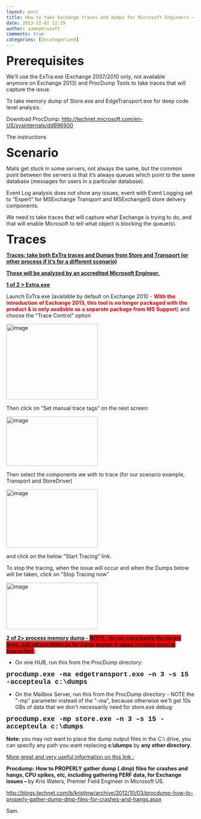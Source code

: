 ```yaml
---
layout: post
title: How to take Exchange traces and dumps for Microsoft Engineers – Example for STORE and MSExchange Transport components
date: 2013-12-02 12:19
author: sammykrosoft
comments: true
categories: [Uncategorized]
---
```

<p></p>
<p></p>
<p><strong><span style="font-size:xx-large;">Prerequisites</span></strong></p>
<p>We&rsquo;ll use the ExTra.exe (Exchange 2007/2010 only, not available anymore&nbsp;on Exchange 2013) and ProcDump Tools to take traces that will capture the issue.</p>
<p>To take memory dump of Store.exe and EdgeTransport.exe for deep code level analysis.</p>
<p>Download ProcDump: <a href="http://technet.microsoft.com/en-US/sysinternals/dd996900">http://technet.microsoft.com/en-US/sysinternals/dd996900</a></p>
<p>The instructions</p>
<p></p>
<p><strong><span style="font-size:xx-large;">Scenario</span></strong></p>
<p>Mails get stuck in some servers, not always the same, but the common point between the servers is that it&rsquo;s always queues which point to the same database (messages for users in a particular database).</p>
<p>Event Log analysis does not show any issues, event with Event Logging set to &ldquo;Expert&rdquo; for MSExchange Transport and MSExchangeIS store delivery components.</p>
<p>We need to take traces that will capture what Exchange is trying to do, and that will enable Microsoft to tell what object is blocking the queue(s).</p>
<p></p>
<p></p>
<p><strong><span style="font-size:xx-large;">Traces</span></strong></p>
<p><strong><span style="text-decoration:underline;">Traces: take both ExTra traces and Dumps from Store and Transport (or other process if it&rsquo;s for a different scenario)</span></strong></p>
<p><strong><span style="text-decoration:underline;">These will be analyzed by an accredited Microsoft Engineer.</span></strong></p>
<p><strong><span style="text-decoration:underline;">1 of 2 &gt; Extra.exe</span></strong></p>
<p>Launch ExTra.exe (available by default on Exchange 2010 -&nbsp;<span style="color:#ff0000;"><strong>With the introduction of Exchange 2013, this tool is no longer packaged with the product &amp; is only available as a separate package from MS Support</strong></span>) and choose the &ldquo;Trace Control&rdquo; option</p>
<p></p>
<p><a href="https://msdnshared.blob.core.windows.net/media/TNBlogsFS/prod.evol.blogs.technet.com/CommunityServer.Blogs.Components.WeblogFiles/00/00/00/73/61/metablogapi/3632.image_2.png" original-url="http://blogs.technet.com/cfs-file.ashx/__key/communityserver-blogs-components-weblogfiles/00-00-00-73-61-metablogapi/3632.image_5F00_2.png"><img width="244" height="202" title="image" style="display:inline;" alt="image" src="https://msdnshared.blob.core.windows.net/media/TNBlogsFS/prod.evol.blogs.technet.com/CommunityServer.Blogs.Components.WeblogFiles/00/00/00/73/61/metablogapi/6215.image_thumb.png" original-url="http://blogs.technet.com/cfs-file.ashx/__key/communityserver-blogs-components-weblogfiles/00-00-00-73-61-metablogapi/6215.image_5F00_thumb.png" border="0" /></a></p>
<p></p>
<p>Then click on &ldquo;Set manual trace tags&rdquo; on the next screen:</p>
<p><a href="https://msdnshared.blob.core.windows.net/media/TNBlogsFS/prod.evol.blogs.technet.com/CommunityServer.Blogs.Components.WeblogFiles/00/00/00/73/61/metablogapi/3034.image_4.png" original-url="http://blogs.technet.com/cfs-file.ashx/__key/communityserver-blogs-components-weblogfiles/00-00-00-73-61-metablogapi/3034.image_5F00_4.png"><img width="244" height="132" title="image" style="display:inline;" alt="image" src="https://msdnshared.blob.core.windows.net/media/TNBlogsFS/prod.evol.blogs.technet.com/CommunityServer.Blogs.Components.WeblogFiles/00/00/00/73/61/metablogapi/8814.image_thumb_1.png" original-url="http://blogs.technet.com/cfs-file.ashx/__key/communityserver-blogs-components-weblogfiles/00-00-00-73-61-metablogapi/8814.image_5F00_thumb_5F00_1.png" border="0" /></a></p>
<p></p>
<p>Then select the components we with to trace (for our scenario example, Transport and StoreDriver)</p>
<p><a href="https://msdnshared.blob.core.windows.net/media/TNBlogsFS/prod.evol.blogs.technet.com/CommunityServer.Blogs.Components.WeblogFiles/00/00/00/73/61/metablogapi/1423.image_6.png" original-url="http://blogs.technet.com/cfs-file.ashx/__key/communityserver-blogs-components-weblogfiles/00-00-00-73-61-metablogapi/1423.image_5F00_6.png"><img width="244" height="156" title="image" style="display:inline;" alt="image" src="https://msdnshared.blob.core.windows.net/media/TNBlogsFS/prod.evol.blogs.technet.com/CommunityServer.Blogs.Components.WeblogFiles/00/00/00/73/61/metablogapi/2844.image_thumb_2.png" original-url="http://blogs.technet.com/cfs-file.ashx/__key/communityserver-blogs-components-weblogfiles/00-00-00-73-61-metablogapi/2844.image_5F00_thumb_5F00_2.png" border="0" /></a></p>
<p></p>
<p>and click on the below &ldquo;Start Tracing&rdquo; link.</p>
<p>To stop the tracing, when the issue will occur and when the Dumps below will be taken, click on &ldquo;Stop Tracing now&rdquo;</p>
<p></p>
<p><a href="https://msdnshared.blob.core.windows.net/media/TNBlogsFS/prod.evol.blogs.technet.com/CommunityServer.Blogs.Components.WeblogFiles/00/00/00/73/61/metablogapi/4118.image_8.png" original-url="http://blogs.technet.com/cfs-file.ashx/__key/communityserver-blogs-components-weblogfiles/00-00-00-73-61-metablogapi/4118.image_5F00_8.png"><img width="244" height="125" title="image" style="display:inline;" alt="image" src="https://msdnshared.blob.core.windows.net/media/TNBlogsFS/prod.evol.blogs.technet.com/CommunityServer.Blogs.Components.WeblogFiles/00/00/00/73/61/metablogapi/0218.image_thumb_3.png" original-url="http://blogs.technet.com/cfs-file.ashx/__key/communityserver-blogs-components-weblogfiles/00-00-00-73-61-metablogapi/0218.image_5F00_thumb_5F00_3.png" border="0" /></a></p>
<p></p>
<p></p>
<p><strong><span style="text-decoration:underline;">2 of 2&gt; process memory dump - <span style="background-color:#ff0000;">NOTE : do not copy/paste the below lines, just retype them as for some reason it takes invisible special characters</span>:</span></strong></p>
<ul>
<li>On one HUB, run this from the ProcDump directory:</li>
</ul>
<p><span style="font-family:Courier New;font-size:large;"><strong>procdump.exe -ma <strong><span style="font-family:Courier New;font-size:large;">edgetransport.exe </span></strong>&ndash;n 3 &ndash;s 15 -accepteula c:\dumps</strong></span></p>
<p></p>
<ul>
<li>On the Mailbox Server, run this from the ProcDump directory - NOTE the &quot;-mp&quot; parameter instead of the &quot;-ma&quot;, because otherwise we&#39;ll get 10s GBs of data that we don&#39;t necessarily need for store.exe debug:</li>
</ul>
<p><span style="font-family:Courier new;font-size:large;"><strong>procdump.exe -mp store.exe &ndash;n 3 &ndash;s 15 -accepteula c:\dumps</strong></span></p>
<p></p>
<p><strong>Note: </strong>you may not want to place the dump output files in the C:\ drive, you can specify any path you want replacing <strong>c:\dumps</strong> by <strong>any other directory</strong>.</p>
<p></p>
<p><span style="text-decoration:underline;">More great and very useful information on this link :</span></p>
<p><strong>Procdump: How to PROPERLY gather dump (.dmp) files for crashes and hangs, CPU spikes, etc, including gathering PERF data, for Exchange issues &ndash; </strong>by Kris Waters, Premier Field Engineer in Microsoft US.</p>
<p><a title="http://blogs.technet.com/b/kristinw/archive/2012/10/03/procdump-how-to-properly-gather-dump-dmp-files-for-crashes-and-hangs.aspx" href="/b/kristinw/archive/2012/10/03/procdump-how-to-properly-gather-dump-dmp-files-for-crashes-and-hangs.aspx">http://blogs.technet.com/b/kristinw/archive/2012/10/03/procdump-how-to-properly-gather-dump-dmp-files-for-crashes-and-hangs.aspx</a></p>
<p></p>
<p>Sam.</p>
